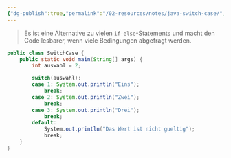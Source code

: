 ```yaml
---
{"dg-publish":true,"permalink":"/02-resources/notes/java-switch-case/","tags":["code/java"],"noteIcon":"","updated":"2025-09-05T10:12:30.242+02:00"}
---
```


>Es ist eine Alternative zu vielen `if-else`-Statements und macht den Code lesbarer, wenn viele Bedingungen abgefragt werden.

```java
public class SwitchCase {
    public static void main(String[] args) {
        int auswahl = 2;

		switch(auswahl):
		case 1: System.out.println("Eins");
			break;
		case 2: System.out.println("Zwei");
			break;
		case 3: System.out.println("Drei");
			break;
		default:  
            System.out.println("Das Wert ist nicht gueltig");  
            break;
    }
}
```